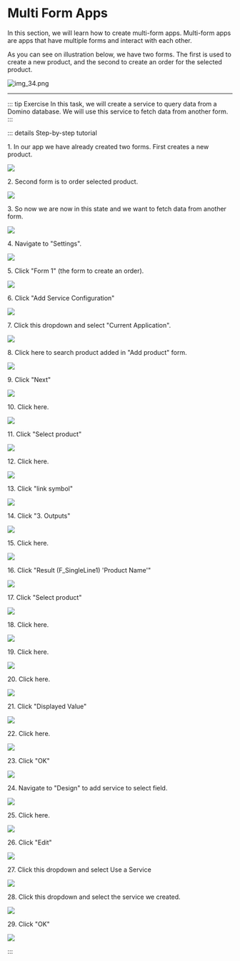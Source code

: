 # Multi Form Apps

In this section, we will learn how to create multi-form apps. Multi-form apps are apps that have multiple forms and interact with each other.

As you can see on illustration below, we have two forms. The first is used to create a new product, and the second to create an order for the selected product.

![img_34.png](img_34.png)

---

::: tip Exercise
In this task, we will create a service to query data from a Domino database.
We will use this service to fetch data from another form. 
:::

::: details Step-by-step tutorial

1\. In our app we have already created two forms. First creates a new product.

![](/intermediate/65ab1676-d6a4-49ff-b2c4-ede61ebbba8e.png)


2\. Second form is to order selected product.

![](/intermediate/ccc3a281-353c-4ad1-90cb-54177f01e047.png)


3\. So now we are now in this state and we want to fetch data from another form.

![](/intermediate/2e85c059-7492-4b35-a5dd-980a8bcc1816.png)


4\. Navigate to "Settings".

![](/intermediate/84bd5419-0316-4f44-9adf-eb16da7ef385.png)


5\. Click "Form 1"  (the form to create an order).

![](/intermediate/ca71e674-e277-4c92-9e05-19d865e9fbed.png)


6\. Click "Add Service Configuration"

![](/intermediate/2ef460f4-0c34-4b84-bca5-cb024dbad92e.png)


7\. Click this dropdown and select "Current Application".

![](/intermediate/4a19038f-a38a-47a0-9be7-9d33e5c79564.png)


8\. Click here to search product added in "Add product" form.

![](/intermediate/d05b22ad-c6f3-4801-b12a-befd56b7fde7.png)


9\. Click "Next"

![](/intermediate/06dae218-11ed-4a10-aa52-33889a5f0d03.png)


10\. Click here.

![](/intermediate/81b65b25-fc3b-409a-a28e-a44f1996f79c.png)


11\. Click "Select product"

![](/intermediate/0700f52c-f36a-476c-9def-d553fd9010e8.png)


12\. Click here.

![](/intermediate/14bf4d06-3cf7-4f36-aea4-e25854954488.png)


13\. Click "link symbol"

![](/intermediate/956b4856-2518-4e0b-859c-9c42de626ad4.png)


14\. Click "3. Outputs"

![](/intermediate/1331d407-2bb0-4c52-a898-25b8573ede32.png)


15\. Click here.

![](/intermediate/88d9eeca-0036-415c-9fd8-dc3ada99b281.png)


16\. Click "Result (F_SingleLine1) 'Product Name'"

![](/intermediate/c01a781f-7fd9-42a3-927b-233d9e754f8f.png)


17\. Click "Select product"

![](/intermediate/438bc702-9759-46b8-921f-a77f31d70991.png)


18\. Click here.

![](/intermediate/1caa09f7-e620-4246-b2d8-7c3941486937.png)


19\. Click here.

![](/intermediate/c8e51cbc-e9aa-4fef-aef5-4f663478a021.png)


20\. Click here.

![](/intermediate/fb710b09-a89c-4cc8-994b-d433c8ee93c5.png)


21\. Click "Displayed Value"

![](/intermediate/512ddab2-03a0-451d-8b00-d3a493f04454.png)


22\. Click here.

![](/intermediate/a26b99e6-589b-4497-b349-e49e75f9fa49.png)


23\. Click "OK"

![](/intermediate/763a377a-483d-4ac0-8ae3-2b4b04e0dff0.png)


24\. Navigate to "Design" to add service to select field.

![](/intermediate/790f5661-f2b8-45a3-b551-7d315a7a3ecb.png)


25\. Click here.

![](/intermediate/33b3065f-cbf8-434a-a3c1-833a9dbbb78f.png)


26\. Click "Edit"

![](/intermediate/b795aae4-d7d3-4bbf-8c6d-5c431f8a72ba.png)


27\. Click this dropdown and select Use a Service

![](/intermediate/5361c3bb-c89d-404e-928f-4f2408425194.png)


28\. Click this dropdown and select the service we created.

![](/intermediate/0e98ca6c-beac-44d1-9b03-277949ac102a.png)


29\. Click "OK"

![](/intermediate/1d6488ed-ddbf-4688-8f7d-0cfcb0959cbd.png)

:::

